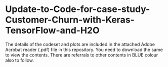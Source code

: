 # Update-to-Code-for-case-study-Customer-Churn-with-Keras-TensorFlow-and-H2O

The details of the codeset and plots are included in the attached Adobe Acrobat reader (.pdf) file in this repository. 
You need to download the same to view the contents. There are referrals to other contents in BLUE colour also to follow.

